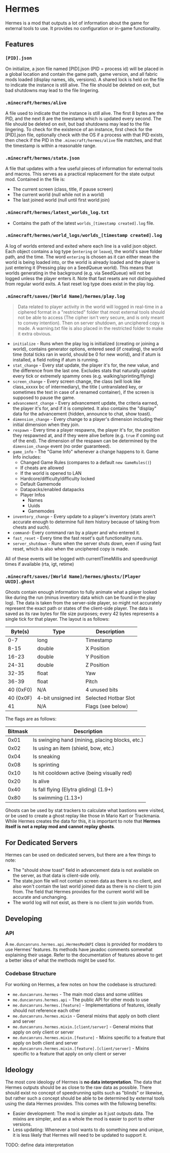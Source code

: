 # Hermes

Hermes is a mod that outputs a lot of information about the game for external tools to use. It provides no configuration
or in-game functionality.

## Features

### `[PID].json`

On initialize, a json file named [PID].json (PID = process id) will be placed in a global location and contain the game
path, game version, and all fabric mods loaded (display names, ids, versions). A shared lock is held on the file to
indicate the instance is still alive. The file should be deleted on exit, but bad shutdowns may lead to the file
lingering.

### `.minecraft/hermes/alive`

A file used to indicate that the instance is still alive. The first 8 bytes are the PID, and the next 8 are the
timestamp which is updated every second. The file should be deleted on exit, but bad shutdowns may lead to the file
lingering. To check for the existence of an instance, first check for the [PID].json file, optionally check with the OS
if a process with that PID exists, then check if the PID in the `.minecraft/hermes/alive` file matches, and that the
timestamp is within a reasonable range.

### `.minecraft/hermes/state.json`

A file that updates with a few useful pieces of information for external tools and macros. This serves as a practical
replacement for the state output mod. Contained in the file is:

- The current screen (class, title, if pause screen)
- The current world (null while not in a world)
- The last joined world (null until first world join)

### `.minecraft/hermes/latest_worlds_log.txt`

- Contains the path of the latest `worlds_[timestamp created].log` file.

### `.minecraft/hermes/world_logs/worlds_[timestamp created].log`

A log of worlds entered and exited where each line is a valid json object. Each object contains a log type (`entering`
or `leave`), the world's save folder path, and the time. The word `entering` is chosen as it can either mean the world
is being loaded into, or the world is already loaded and the player is just entering it (Pressing play on a SeedQueue
world). This means that worlds generating in the background (e.g. via SeedQueue) will not be logged unless the player
enters it. Note that fast resets are not distinguished from regular world exits. A fast reset log type does exist in the
play log.

### `.minecraft/saves/[World Name]/hermes/play.log`

> Data related to player activity in the world will logged in real-time in a ciphered format in a "restricted" folder
> that most external tools should not be able to access (The cipher isn't very secure, and is only meant to convey
> intention). Then on server shutdown, an unciphered copy is made. A warning.txt file is also placed in the restricted
> folder to make it extra obvious.

- `initialize` - Runs when the play log is initialized (creating or joining a world), contains generator options,
  entered seed (if creating), the world time (total ticks ran in world, should be 0 for new world), and if atum is
  installed, a field noting if atum is running.
- `stat_change` - Every stat update, the player it's for, the new value, and the difference from the last one. Excludes
  stats that naturally update every tick or extremely spammy ones (e.g. walking/sprinting/flying)
- `screen_change` - Every screen change, the class (will look like class_xxxxx bc of intermediary), the title (
  untranslated key, or sometimes the text in case of a renamed container), if the screen is supposed to pause the game.
- `advancement_change` - Every advancement update, the criteria earned, the player it's for, and if it is completed. It
  also contains the "display" data for the advancement (hidden, announce to chat, show toast).
- `dimension_change` - Every change to a player's dimension including their initial dimension when they join.
- `respawn` - Every time a player respawns, the player it's for, the position they respawned at, and if they were alive
  before (e.g. `true` if coming out of the end). The dimension of the respawn can be determined by the
  `dimension_change` event (no order guaranteed).
- `game_info` - The "Game Info" whenever a change happens to it. Game Info includes:
    - Changed Game Rules (compares to a default `new GameRules()`)
    - If cheats are allowed
    - If the world is opened to LAN
    - Hardcore/difficulty/difficulty locked
    - Default Gamemode
    - Datapacks/enabled datapacks
    - Player Infos
        - Names
        - Uuids
        - Gamemodes
- `inventory_change` - Every update to a player's inventory (stats aren't accurate enough to determine full item history
  because of taking from chests and such).
- `command`- Every command ran by a player and who entered it.
- `fast_reset` - Every time the fast reset's quit functionality runs.
- `server_shutdown` - Runs when the server shuts down, even if using fast reset, which is also when the unciphered copy
  is made.

All of these events will be logged with currentTimeMillis and speedrunigt times if available (rta, igt, retime)

### `.minecraft/saves/[World Name]/hermes/ghosts/[Player UUID].ghost`

Ghosts contain enough information to fully animate what a player looked like during the run (minus inventory data which
can be found in the play log). The data is taken from the server-side player, so might not accurately represent the
exact path or states of the client-side player. The data is saved as its raw bytes for file size purposes; every 42
bytes represents a single tick for that player. The layout is as follows:

| Byte(s)   | Type               | Description          |
|-----------|--------------------|----------------------|
| 0-7       | long               | Timestamp            |
| 8-15      | double             | X Position           |
| 16-23     | double             | Y Position           |
| 24-31     | double             | Z Position           |
| 32-35     | float              | Yaw                  |
| 36-39     | float              | Pitch                |
| 40 (0xF0) | N/A                | 4 unused bits        |
| 40 (0x0F) | 4-bit unsigned int | Selected Hotbar Slot |
| 41        | N/A                | Flags (see below)    |

The flags are as follows:

| Bitmask | Description                                     |
|---------|-------------------------------------------------|
| 0x01    | Is swinging hand (mining, placing blocks, etc.) |
| 0x02    | Is using an item (shield, bow, etc.)            |
| 0x04    | Is sneaking                                     |
| 0x08    | Is sprinting                                    |
| 0x10    | Is hit cooldown active (being visually red)     |
| 0x20    | Is alive                                        |
| 0x40    | Is fall flying (Elytra gliding) (1.9+)          |
| 0x80    | Is swimming (1.13+)                             |

Ghosts can be used by stat trackers to calculate what bastions were visited, or be used to create a ghost replay like
those in Mario Kart or Trackmania. While Hermes creates the data for this, it is important to note that **Hermes itself
is not a replay mod and cannot replay ghosts**.

## For Dedicated Servers

Hermes can be used on dedicated servers, but there are a few things to note:

- The "should show toast" field in advancement data is not available on the server, as that data is client-side only.
- The state.json file will not contain screen data as there is no client, and also won't contain the last world joined
  data as there is no client to join from. The field that Hermes provides for the current world will be accurate and
  unchanging.
- The world log will not exist, as there is no client to join worlds from.

## Developing

### API

A `me.duncanruns.hermes.api.HermesModAPI` class is provided for modders to use Hermes' features. Its methods have
javadoc
comments somewhat explaining their usage. Refer to the documentation of features above to get a better idea of what the
methods might be used for.

### Codebase Structure

For working on Hermes, a few notes on how the codebase is structured:

- `me.duncanruns.hermes` - The main mod class and some utilities
- `me.duncanruns.hermes.api` - The public API for other mods to use
- `me.duncanruns.hermes.[feature]` - Implementations of features, ideally should not reference each other
- `me.duncanruns.hermes.mixin` - General mixins that apply on both client and server
- `me.duncanruns.hermes.mixin.[client/server]` - General mixins that apply on only client or server
- `me.duncanruns.hermes.mixin.[feature]` - Mixins specific to a feature that apply on both client and server
- `me.duncanruns.hermes.mixin.[feature].[client/server]` - Mixins specific to a feature that apply on only client or
  server

## Ideology

The most core ideology of Hermes is **no data interpretation**. The data that Hermes outputs should be as close to the
raw data as possible. There should exist no concept of speedrunning splits such as "blinds" or likewise, but rather such
a concept should be able to be determined by external tools using the data Hermes provides. This comes with the
following benefits:

- Easier development: The mod is simpler as it just outputs data. The mixins are simpler, and as a whole the mod is
  easier to port to other versions.
- Less updating: Whenever a tool wants to do something new and unique, it is less likely that Hermes will need to be
  updated to support it.

TODO: define data interpretation